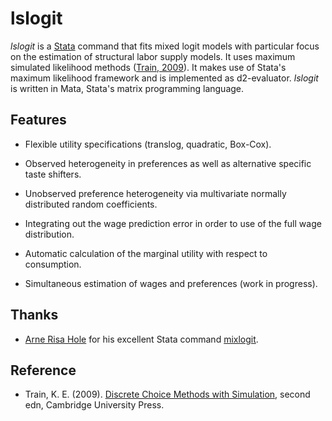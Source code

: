 lslogit
=======

*lslogit* is a [Stata](http://www.stata.com/) command that fits mixed logit models with particular focus on the estimation of structural labor supply models. It uses maximum simulated likelihood methods ([Train, 2009](#train_2009)). It makes use of Stata's maximum likelihood framework and is implemented as d2-evaluator. *lslogit* is written in Mata, Stata's matrix programming language.

## Features
- Flexible utility specifications (translog, quadratic, Box-Cox).
- Observed heterogeneity in preferences as well as alternative specific taste shifters.
- Unobserved preference heterogeneity via multivariate normally distributed random coefficients.
- Integrating out the wage prediction error in order to use of the full wage distribution.

- Automatic calculation of the marginal utility with respect to consumption.
- Simultaneous estimation of wages and preferences (work in progress).

## Thanks
- [Arne Risa Hole](http://www.shef.ac.uk/economics/people/hole) for his excellent Stata command [mixlogit](http://www.shef.ac.uk/economics/people/hole/stata).

## Reference
- <a name="train_2009"></a>Train, K. E. (2009). [Discrete Choice Methods with Simulation](http://elsa.berkeley.edu/books/choice2.html), second edn, Cambridge University Press.
